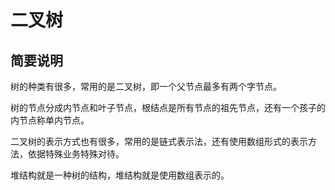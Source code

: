 # 二叉树

## 简要说明

树的种类有很多，常用的是二叉树，即一个父节点最多有两个字节点。

树的节点分成内节点和叶子节点，根结点是所有节点的祖先节点，还有一个孩子的内节点称单内节点。

二叉树的表示方式也有很多，常用的是链式表示法，还有使用数组形式的表示方法，依据特殊业务特殊对待。

堆结构就是一种树的结构，堆结构就是使用数组表示的。
